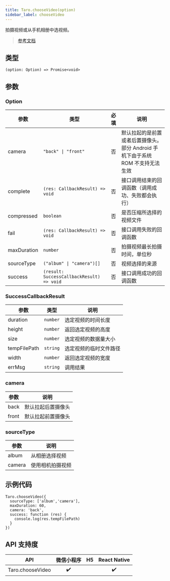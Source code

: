 ```yaml
---
title: Taro.chooseVideo(option)
sidebar_label: chooseVideo
---
```


拍摄视频或从手机相册中选视频。

> [参考文档](https://developers.weixin.qq.com/miniprogram/dev/api/media/video/wx.chooseVideo.html)

## 类型

```tsx
(option: Option) => Promise<void>
```

## 参数

### Option

<table>
  <thead>
    <tr>
      <th>参数</th>
      <th>类型</th>
      <th style="text-align:center">必填</th>
      <th>说明</th>
    </tr>
  </thead>
  <tbody>
    <tr>
      <td>camera</td>
      <td><code>&quot;back&quot; | &quot;front&quot;</code></td>
      <td style="text-align:center">否</td>
      <td>默认拉起的是前置或者后置摄像头。部分 Android 手机下由于系统 ROM 不支持无法生效</td>
    </tr>
    <tr>
      <td>complete</td>
      <td><code>(res: CallbackResult) =&gt; void</code></td>
      <td style="text-align:center">否</td>
      <td>接口调用结束的回调函数（调用成功、失败都会执行）</td>
    </tr>
    <tr>
      <td>compressed</td>
      <td><code>boolean</code></td>
      <td style="text-align:center">否</td>
      <td>是否压缩所选择的视频文件</td>
    </tr>
    <tr>
      <td>fail</td>
      <td><code>(res: CallbackResult) =&gt; void</code></td>
      <td style="text-align:center">否</td>
      <td>接口调用失败的回调函数</td>
    </tr>
    <tr>
      <td>maxDuration</td>
      <td><code>number</code></td>
      <td style="text-align:center">否</td>
      <td>拍摄视频最长拍摄时间，单位秒</td>
    </tr>
    <tr>
      <td>sourceType</td>
      <td><code>(&quot;album&quot; | &quot;camera&quot;)[]</code></td>
      <td style="text-align:center">否</td>
      <td>视频选择的来源</td>
    </tr>
    <tr>
      <td>success</td>
      <td><code>(result: SuccessCallbackResult) =&gt; void</code></td>
      <td style="text-align:center">否</td>
      <td>接口调用成功的回调函数</td>
    </tr>
  </tbody>
</table>

### SuccessCallbackResult

<table>
  <thead>
    <tr>
      <th>参数</th>
      <th>类型</th>
      <th>说明</th>
    </tr>
  </thead>
  <tbody>
    <tr>
      <td>duration</td>
      <td><code>number</code></td>
      <td>选定视频的时间长度</td>
    </tr>
    <tr>
      <td>height</td>
      <td><code>number</code></td>
      <td>返回选定视频的高度</td>
    </tr>
    <tr>
      <td>size</td>
      <td><code>number</code></td>
      <td>选定视频的数据量大小</td>
    </tr>
    <tr>
      <td>tempFilePath</td>
      <td><code>string</code></td>
      <td>选定视频的临时文件路径</td>
    </tr>
    <tr>
      <td>width</td>
      <td><code>number</code></td>
      <td>返回选定视频的宽度</td>
    </tr>
    <tr>
      <td>errMsg</td>
      <td><code>string</code></td>
      <td>调用结果</td>
    </tr>
  </tbody>
</table>

### camera

<table>
  <thead>
    <tr>
      <th>参数</th>
      <th>说明</th>
    </tr>
  </thead>
  <tbody>
    <tr>
      <td>back</td>
      <td>默认拉起后置摄像头</td>
    </tr>
    <tr>
      <td>front</td>
      <td>默认拉起前置摄像头</td>
    </tr>
  </tbody>
</table>

### sourceType

<table>
  <thead>
    <tr>
      <th>参数</th>
      <th>说明</th>
    </tr>
  </thead>
  <tbody>
    <tr>
      <td>album</td>
      <td>从相册选择视频</td>
    </tr>
    <tr>
      <td>camera</td>
      <td>使用相机拍摄视频</td>
    </tr>
  </tbody>
</table>

## 示例代码

```tsx
Taro.chooseVideo({
  sourceType: ['album','camera'],
  maxDuration: 60,
  camera: 'back',
  success: function (res) {
    console.log(res.tempFilePath)
  }
})
```

## API 支持度

| API | 微信小程序 | H5 | React Native |
| :---: | :---: | :---: | :---: |
| Taro.chooseVideo | ✔️ |  | ✔️ |
